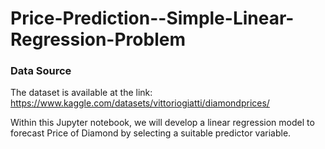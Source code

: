 # Price-Prediction--Simple-Linear-Regression-Problem
### Data Source
The dataset is available at the link: https://www.kaggle.com/datasets/vittoriogiatti/diamondprices/

Within this Jupyter notebook, we will develop a linear regression model to forecast Price of Diamond by selecting a suitable predictor variable.
